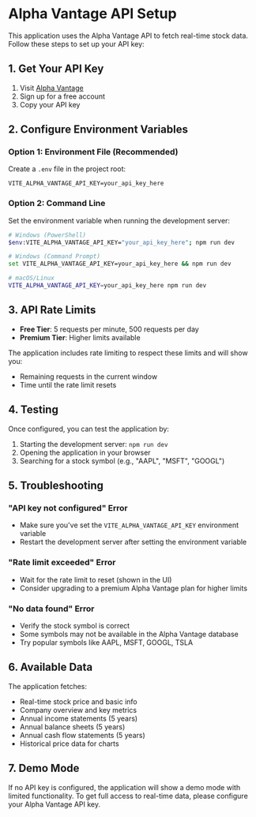 # Alpha Vantage API Setup

This application uses the Alpha Vantage API to fetch real-time stock data. Follow these steps to set up your API key:

## 1. Get Your API Key

1. Visit [Alpha Vantage](https://www.alphavantage.co/support/#api-key)
2. Sign up for a free account
3. Copy your API key

## 2. Configure Environment Variables

### Option 1: Environment File (Recommended)
Create a `.env` file in the project root:

```env
VITE_ALPHA_VANTAGE_API_KEY=your_api_key_here
```

### Option 2: Command Line
Set the environment variable when running the development server:

```bash
# Windows (PowerShell)
$env:VITE_ALPHA_VANTAGE_API_KEY="your_api_key_here"; npm run dev

# Windows (Command Prompt)
set VITE_ALPHA_VANTAGE_API_KEY=your_api_key_here && npm run dev

# macOS/Linux
VITE_ALPHA_VANTAGE_API_KEY=your_api_key_here npm run dev
```

## 3. API Rate Limits

- **Free Tier**: 5 requests per minute, 500 requests per day
- **Premium Tier**: Higher limits available

The application includes rate limiting to respect these limits and will show you:
- Remaining requests in the current window
- Time until the rate limit resets

## 4. Testing

Once configured, you can test the application by:
1. Starting the development server: `npm run dev`
2. Opening the application in your browser
3. Searching for a stock symbol (e.g., "AAPL", "MSFT", "GOOGL")

## 5. Troubleshooting

### "API key not configured" Error
- Make sure you've set the `VITE_ALPHA_VANTAGE_API_KEY` environment variable
- Restart the development server after setting the environment variable

### "Rate limit exceeded" Error
- Wait for the rate limit to reset (shown in the UI)
- Consider upgrading to a premium Alpha Vantage plan for higher limits

### "No data found" Error
- Verify the stock symbol is correct
- Some symbols may not be available in the Alpha Vantage database
- Try popular symbols like AAPL, MSFT, GOOGL, TSLA

## 6. Available Data

The application fetches:
- Real-time stock price and basic info
- Company overview and key metrics
- Annual income statements (5 years)
- Annual balance sheets (5 years)
- Annual cash flow statements (5 years)
- Historical price data for charts

## 7. Demo Mode

If no API key is configured, the application will show a demo mode with limited functionality. To get full access to real-time data, please configure your Alpha Vantage API key.

